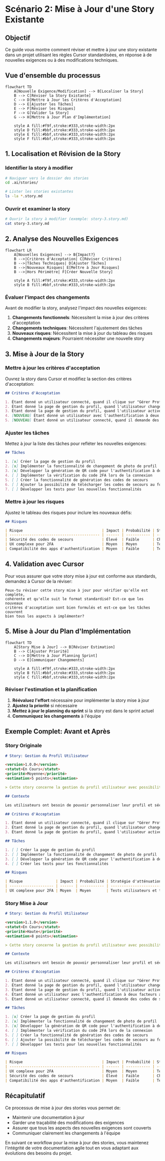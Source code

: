 # Scénario 2: Mise à Jour d'une Story Existante

## Objectif

Ce guide vous montre comment réviser et mettre à jour une story existante dans un projet utilisant les règles Cursor standardisées, en réponse à de nouvelles exigences ou à des modifications techniques.

## Vue d'ensemble du processus

```mermaid
flowchart TD
    A[Nouvelle Exigence/Modification] --> B[Localiser la Story]
    B --> C[Réviser la Story Existante]
    C --> D[Mettre à Jour les Critères d'Acceptation]
    D --> E[Ajuster les Tâches]
    E --> F[Réviser les Risques]
    F --> G[Valider la Story]
    G --> H[Mettre à Jour Plan d'Implémentation]

    style A fill:#f9f,stroke:#333,stroke-width:2px
    style D fill:#bbf,stroke:#333,stroke-width:2px
    style E fill:#bbf,stroke:#333,stroke-width:2px
    style F fill:#bbf,stroke:#333,stroke-width:2px
```

## 1. Localisation et Révision de la Story

### Identifier la story à modifier

```bash
# Naviguer vers le dossier des stories
cd .ai/stories/

# Lister les stories existantes
ls -la *.story.md
```

### Ouvrir et examiner la story

```bash
# Ouvrir la story à modifier (exemple: story-3.story.md)
cat story-3.story.md
```

## 2. Analyse des Nouvelles Exigences

```mermaid
flowchart LR
    A[Nouvelles Exigences] --> B{Impact?}
    B -->|Critères d'Acceptation| C[Réviser Critères]
    B -->|Tâches Techniques| D[Ajuster Tâches]
    B -->|Nouveaux Risques| E[Mettre à Jour Risques]
    B -->|Hors Périmètre| F[Créer Nouvelle Story]

    style A fill:#f9f,stroke:#333,stroke-width:2px
    style B fill:#bbf,stroke:#333,stroke-width:2px
```

### Évaluer l'impact des changements

Avant de modifier la story, analysez l'impact des nouvelles exigences:

1. **Changements fonctionnels**: Nécessitent la mise à jour des critères d'acceptation
2. **Changements techniques**: Nécessitent l'ajustement des tâches
3. **Nouveaux risques**: Nécessitent la mise à jour du tableau des risques
4. **Changements majeurs**: Pourraient nécessiter une nouvelle story

## 3. Mise à Jour de la Story

### Mettre à jour les critères d'acceptation

Ouvrez la story dans Cursor et modifiez la section des critères d'acceptation:

```markdown
## Critères d'Acceptation

1. Étant donné un utilisateur connecté, quand il clique sur "Gérer Profil", alors une page de gestion du profil s'affiche.
2. Étant donné la page de gestion du profil, quand l'utilisateur change sa photo de profil, alors la nouvelle photo est enregistrée et visible immédiatement.
3. Étant donné la page de gestion du profil, quand l'utilisateur active l'authentification à deux facteurs, alors un QR code est généré pour configuration.
4. [NOUVEAU] Étant donné un utilisateur avec l'authentification à deux facteurs activée, quand il se connecte, alors un code de vérification lui est demandé.
5. [NOUVEAU] Étant donné un utilisateur connecté, quand il demande des codes de secours, alors 10 codes à usage unique sont générés et peuvent être téléchargés.
```

### Ajuster les tâches

Mettez à jour la liste des tâches pour refléter les nouvelles exigences:

```markdown
## Tâches

1. [x] Créer la page de gestion du profil
2. [x] Implémenter la fonctionnalité de changement de photo de profil
3. [x] Développer la génération de QR code pour l'authentification à deux facteurs
4. [ ] Implémenter la vérification du code 2FA lors de la connexion
5. [ ] Créer la fonctionnalité de génération des codes de secours
6. [ ] Ajouter la possibilité de télécharger les codes de secours au format PDF
7. [ ] Développer les tests pour les nouvelles fonctionnalités
```

### Mettre à jour les risques

Ajustez le tableau des risques pour inclure les nouveaux défis:

```markdown
## Risques

| Risque                                    | Impact | Probabilité | Stratégie d'atténuation                  |
| ----------------------------------------- | ------ | ----------- | ---------------------------------------- |
| Sécurité des codes de secours             | Élevé  | Faible      | Chiffrement des codes en base de données |
| UX complexe pour 2FA                      | Moyen  | Moyen       | Tests utilisateurs et tutoriels intégrés |
| Compatibilité des apps d'authentification | Moyen  | Faible      | Tests avec principales apps du marché    |
```

## 4. Validation avec Cursor

Pour vous assurer que votre story mise à jour est conforme aux standards, demandez à Cursor de la réviser:

```
Peux-tu réviser cette story mise à jour pour vérifier qu'elle est complète,
cohérente et qu'elle suit le format standardisé? Est-ce que les nouveaux
critères d'acceptation sont bien formulés et est-ce que les tâches couvrent
bien tous les aspects à implémenter?
```

## 5. Mise à Jour du Plan d'Implémentation

```mermaid
flowchart TD
    A[Story Mise à Jour] --> B[Réviser Estimation]
    B --> C[Ajuster Priorité]
    C --> D[Mettre à Jour Planning Sprint]
    D --> E[Communiquer Changements]

    style A fill:#f9f,stroke:#333,stroke-width:2px
    style B fill:#bbf,stroke:#333,stroke-width:2px
    style C fill:#bbf,stroke:#333,stroke-width:2px
```

### Réviser l'estimation et la planification

1. **Réévaluez l'effort** nécessaire pour implémenter la story mise à jour
2. **Ajustez la priorité** si nécessaire
3. **Mettez à jour le planning du sprint** si la story est dans le sprint actuel
4. **Communiquez les changements** à l'équipe

## Exemple Complet: Avant et Après

### Story Originale

```markdown
# Story: Gestion du Profil Utilisateur

<version>1.0.0</version>
<statut>En Cours</statut>
<priorité>Moyenne</priorité>
<estimation>5 points</estimation>

> Cette story concerne la gestion du profil utilisateur avec possibilité de changer la photo de profil et d'activer l'authentification à deux facteurs.

## Contexte

Les utilisateurs ont besoin de pouvoir personnaliser leur profil et sécuriser leur compte.

## Critères d'Acceptation

1. Étant donné un utilisateur connecté, quand il clique sur "Gérer Profil", alors une page de gestion du profil s'affiche.
2. Étant donné la page de gestion du profil, quand l'utilisateur change sa photo de profil, alors la nouvelle photo est enregistrée et visible immédiatement.
3. Étant donné la page de gestion du profil, quand l'utilisateur active l'authentification à deux facteurs, alors un QR code est généré pour configuration.

## Tâches

1. [ ] Créer la page de gestion du profil
2. [ ] Implémenter la fonctionnalité de changement de photo de profil
3. [ ] Développer la génération de QR code pour l'authentification à deux facteurs
4. [ ] Créer les tests pour les fonctionnalités

## Risques

| Risque               | Impact | Probabilité | Stratégie d'atténuation                  |
| -------------------- | ------ | ----------- | ---------------------------------------- |
| UX complexe pour 2FA | Moyen  | Moyen       | Tests utilisateurs et tutoriels intégrés |
```

### Story Mise à Jour

```markdown
# Story: Gestion du Profil Utilisateur

<version>1.1.0</version>
<statut>En Cours</statut>
<priorité>Haute</priorité>
<estimation>8 points</estimation>

> Cette story concerne la gestion du profil utilisateur avec possibilité de changer la photo de profil, d'activer l'authentification à deux facteurs et de générer des codes de secours.

## Contexte

Les utilisateurs ont besoin de pouvoir personnaliser leur profil et sécuriser leur compte. Suite à une revue de sécurité, nous ajoutons la vérification 2FA lors de la connexion et la génération de codes de secours.

## Critères d'Acceptation

1. Étant donné un utilisateur connecté, quand il clique sur "Gérer Profil", alors une page de gestion du profil s'affiche.
2. Étant donné la page de gestion du profil, quand l'utilisateur change sa photo de profil, alors la nouvelle photo est enregistrée et visible immédiatement.
3. Étant donné la page de gestion du profil, quand l'utilisateur active l'authentification à deux facteurs, alors un QR code est généré pour configuration.
4. Étant donné un utilisateur avec l'authentification à deux facteurs activée, quand il se connecte, alors un code de vérification lui est demandé.
5. Étant donné un utilisateur connecté, quand il demande des codes de secours, alors 10 codes à usage unique sont générés et peuvent être téléchargés.

## Tâches

1. [x] Créer la page de gestion du profil
2. [x] Implémenter la fonctionnalité de changement de photo de profil
3. [x] Développer la génération de QR code pour l'authentification à deux facteurs
4. [ ] Implémenter la vérification du code 2FA lors de la connexion
5. [ ] Créer la fonctionnalité de génération des codes de secours
6. [ ] Ajouter la possibilité de télécharger les codes de secours au format PDF
7. [ ] Développer les tests pour les nouvelles fonctionnalités

## Risques

| Risque                                    | Impact | Probabilité | Stratégie d'atténuation                  |
| ----------------------------------------- | ------ | ----------- | ---------------------------------------- |
| UX complexe pour 2FA                      | Moyen  | Moyen       | Tests utilisateurs et tutoriels intégrés |
| Sécurité des codes de secours             | Élevé  | Faible      | Chiffrement des codes en base de données |
| Compatibilité des apps d'authentification | Moyen  | Faible      | Tests avec principales apps du marché    |
```

## Récapitulatif

Ce processus de mise à jour des stories vous permet de:

- Maintenir une documentation à jour
- Garder une traçabilité des modifications des exigences
- Assurer que tous les aspects des nouvelles exigences sont couverts
- Communiquer clairement les changements à l'équipe

En suivant ce workflow pour la mise à jour des stories, vous maintenez l'intégrité de votre documentation agile tout en vous adaptant aux évolutions des besoins du projet.
